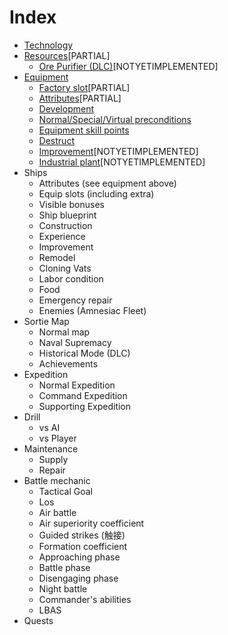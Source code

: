# Index

- [Technology](2-technology.md)
- [Resources](3-resources.md)[PARTIAL]
  - [Ore Purifier (DLC)](3.1-orepurifier.md)[NOTYETIMPLEMENTED]
- [Equipment](4-equipment.md)
  - [Factory slot](4.1-factoryslot.md)[PARTIAL]
  - [Attributes](4.2-attributes.md)[PARTIAL]
  - [Development](4.3-development.md)
  - [Normal/Special/Virtual preconditions](4.4-precondition.md)
  - [Equipment skill points](4.5-skillpoints.md)
  - [Destruct](4.6-destruct.md)
  - [Improvement](4.7-improve.md)[NOTYETIMPLEMENTED]
  - [Industrial plant](4.8-industrial.md)[NOTYETIMPLEMENTED]
- Ships
  - Attributes (see equipment above)
  - Equip slots (including extra)
  - Visible bonuses
  - Ship blueprint
  - Construction
  - Experience
  - Improvement
  - Remodel
  - Cloning Vats
  - Labor condition
  - Food
  - Emergency repair
  - Enemies (Amnesiac Fleet)
- Sortie Map
  - Normal map
  - Naval Supremacy
  - Historical Mode (DLC)
  - Achievements
- Expedition
  - Normal Expedition
  - Command Expedition
  - Supporting Expedition
- Drill
  - vs AI
  - vs Player
- Maintenance
  - Supply
  - Repair
- Battle mechanic
  - Tactical Goal
  - Los
  - Air battle
  - Air superiority coefficient
  - Guided strikes (触接)
  - Formation coefficient
  - Approaching phase
  - Battle phase
  - Disengaging phase
  - Night battle
  - Commander's abilities
  - LBAS
- Quests